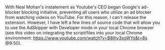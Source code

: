 With Neal Mohan's instatement as Youtube's CEO began Google's ad-blocker blocking initiative, preventing all users who utilize an ad blocker from watching videos on YouTube. For this reason, I can't release the extension. However, I have left a few lines of source code that will allow you to use the AdSkipper with Developer mode in your local Chrome browser (see this video on integrating the script/files into your local Chrome environment: https://www.youtube.com/watch?v=B8Ihv3xsWYs&t=8s @9:50).


